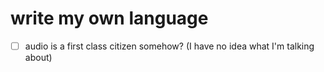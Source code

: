 # write my own language

- [ ]  audio is a first class citizen somehow? (I have no idea what I'm talking about)